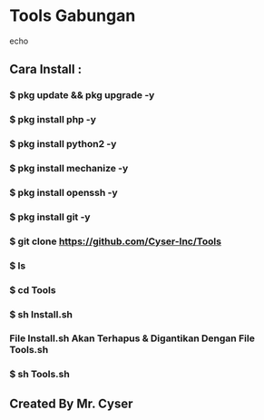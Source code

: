 # Tools Gabungan
echo
## Cara Install :
### $ pkg update && pkg upgrade -y
### $ pkg install php -y
### $ pkg install python2 -y
### $ pkg install mechanize -y
### $ pkg install openssh -y
### $ pkg install git -y
### $ git clone https://github.com/Cyser-Inc/Tools
### $ ls
### $ cd Tools
### $ sh Install.sh
### File Install.sh Akan Terhapus & Digantikan Dengan File Tools.sh
### $ sh Tools.sh

## Created By Mr. Cyser